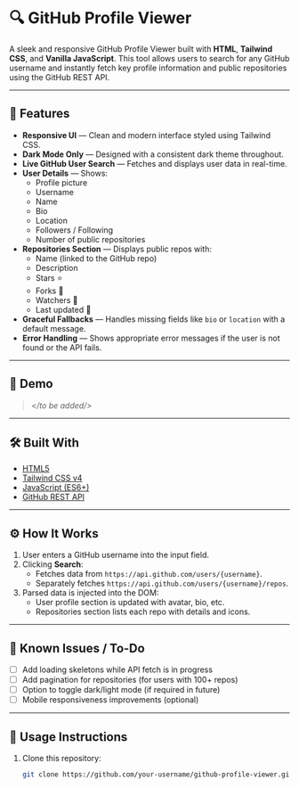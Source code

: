# 🔍 GitHub Profile Viewer

A sleek and responsive GitHub Profile Viewer built with **HTML**, **Tailwind CSS**, and **Vanilla JavaScript**. This tool allows users to search for any GitHub username and instantly fetch key profile information and public repositories using the GitHub REST API.

---

## 🚀 Features

- **Responsive UI** — Clean and modern interface styled using Tailwind CSS.
- **Dark Mode Only** — Designed with a consistent dark theme throughout.
- **Live GitHub User Search** — Fetches and displays user data in real-time.
- **User Details** — Shows:
  - Profile picture
  - Username
  - Name
  - Bio
  - Location
  - Followers / Following
  - Number of public repositories
- **Repositories Section** — Displays public repos with:
  - Name (linked to the GitHub repo)
  - Description
  - Stars ⭐
  - Forks 🍴
  - Watchers 👀
  - Last updated 📅
- **Graceful Fallbacks** — Handles missing fields like `bio` or `location` with a default message.
- **Error Handling** — Shows appropriate error messages if the user is not found or the API fails.

---

## 📸 Demo

> _</to be added/>_

---

## 🛠️ Built With

- [HTML5](https://developer.mozilla.org/en-US/docs/Web/Guide/HTML/HTML5)
- [Tailwind CSS v4](https://tailwindcss.com/)
- [JavaScript (ES6+)](https://developer.mozilla.org/en-US/docs/Web/JavaScript)
- [GitHub REST API](https://docs.github.com/en/rest)

---

## ⚙️ How It Works

1. User enters a GitHub username into the input field.
2. Clicking **Search**:
   - Fetches data from `https://api.github.com/users/{username}`.
   - Separately fetches `https://api.github.com/users/{username}/repos`.
3. Parsed data is injected into the DOM:
   - User profile section is updated with avatar, bio, etc.
   - Repositories section lists each repo with details and icons.

---

## 📌 Known Issues / To-Do

- [ ] Add loading skeletons while API fetch is in progress
- [ ] Add pagination for repositories (for users with 100+ repos)
- [ ] Option to toggle dark/light mode (if required in future)
- [ ] Mobile responsiveness improvements (optional)

---

## 🧪 Usage Instructions

1. Clone this repository:

   ```bash
   git clone https://github.com/your-username/github-profile-viewer.git